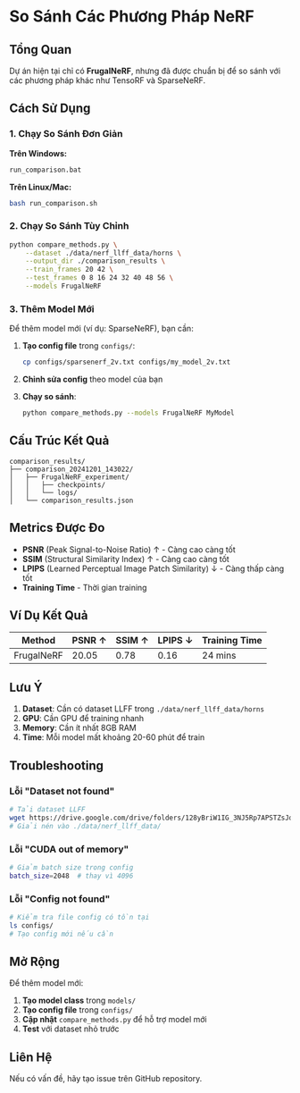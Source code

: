 # So Sánh Các Phương Pháp NeRF

## Tổng Quan

Dự án hiện tại chỉ có **FrugalNeRF**, nhưng đã được chuẩn bị để so sánh với các phương pháp khác như TensoRF và SparseNeRF.

## Cách Sử Dụng

### 1. Chạy So Sánh Đơn Giản

**Trên Windows:**
```bash
run_comparison.bat
```

**Trên Linux/Mac:**
```bash
bash run_comparison.sh
```

### 2. Chạy So Sánh Tùy Chỉnh

```bash
python compare_methods.py \
    --dataset ./data/nerf_llff_data/horns \
    --output_dir ./comparison_results \
    --train_frames 20 42 \
    --test_frames 0 8 16 24 32 40 48 56 \
    --models FrugalNeRF
```

### 3. Thêm Model Mới

Để thêm model mới (ví dụ: SparseNeRF), bạn cần:

1. **Tạo config file** trong `configs/`:
   ```bash
   cp configs/sparsenerf_2v.txt configs/my_model_2v.txt
   ```

2. **Chỉnh sửa config** theo model của bạn

3. **Chạy so sánh**:
   ```bash
   python compare_methods.py --models FrugalNeRF MyModel
   ```

## Cấu Trúc Kết Quả

```
comparison_results/
├── comparison_20241201_143022/
│   ├── FrugalNeRF_experiment/
│   │   ├── checkpoints/
│   │   └── logs/
│   └── comparison_results.json
```

## Metrics Được Đo

- **PSNR** (Peak Signal-to-Noise Ratio) ↑ - Càng cao càng tốt
- **SSIM** (Structural Similarity Index) ↑ - Càng cao càng tốt  
- **LPIPS** (Learned Perceptual Image Patch Similarity) ↓ - Càng thấp càng tốt
- **Training Time** - Thời gian training

## Ví Dụ Kết Quả

| Method | PSNR ↑ | SSIM ↑ | LPIPS ↓ | Training Time |
|--------|--------|--------|---------|---------------|
| FrugalNeRF | 20.05 | 0.78 | 0.16 | 24 mins |

## Lưu Ý

1. **Dataset**: Cần có dataset LLFF trong `./data/nerf_llff_data/horns`
2. **GPU**: Cần GPU để training nhanh
3. **Memory**: Cần ít nhất 8GB RAM
4. **Time**: Mỗi model mất khoảng 20-60 phút để train

## Troubleshooting

### Lỗi "Dataset not found"
```bash
# Tải dataset LLFF
wget https://drive.google.com/drive/folders/128yBriW1IG_3NJ5Rp7APSTZsJqdJdfc1
# Giải nén vào ./data/nerf_llff_data/
```

### Lỗi "CUDA out of memory"
```bash
# Giảm batch size trong config
batch_size=2048  # thay vì 4096
```

### Lỗi "Config not found"
```bash
# Kiểm tra file config có tồn tại
ls configs/
# Tạo config mới nếu cần
```

## Mở Rộng

Để thêm model mới:

1. **Tạo model class** trong `models/`
2. **Tạo config file** trong `configs/`
3. **Cập nhật** `compare_methods.py` để hỗ trợ model mới
4. **Test** với dataset nhỏ trước

## Liên Hệ

Nếu có vấn đề, hãy tạo issue trên GitHub repository.
